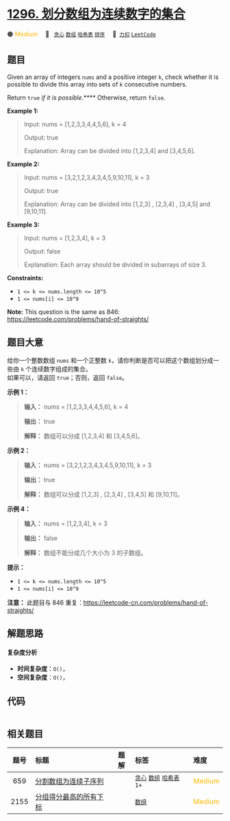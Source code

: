 # [1296. 划分数组为连续数字的集合](https://2xiao.github.io/leetcode-js/problem/1296.html)

🟠 <font color=#ffb800>Medium</font>&emsp; 🔖&ensp; [`贪心`](/tag/greedy.md) [`数组`](/tag/array.md) [`哈希表`](/tag/hash-table.md) [`排序`](/tag/sorting.md)&emsp; 🔗&ensp;[`力扣`](https://leetcode.cn/problems/divide-array-in-sets-of-k-consecutive-numbers) [`LeetCode`](https://leetcode.com/problems/divide-array-in-sets-of-k-consecutive-numbers)

## 题目

Given an array of integers `nums` and a positive integer `k`, check whether it
is possible to divide this array into sets of `k` consecutive numbers.

Return `true` _if it is possible_.**** Otherwise, return `false`.



**Example 1:**

> Input: nums = [1,2,3,3,4,4,5,6], k = 4
> 
> Output: true
> 
> Explanation: Array can be divided into [1,2,3,4] and [3,4,5,6].

**Example 2:**

> Input: nums = [3,2,1,2,3,4,3,4,5,9,10,11], k = 3
> 
> Output: true
> 
> Explanation: Array can be divided into [1,2,3] , [2,3,4] , [3,4,5] and [9,10,11].

**Example 3:**

> Input: nums = [1,2,3,4], k = 3
> 
> Output: false
> 
> Explanation: Each array should be divided in subarrays of size 3.

**Constraints:**

  * `1 <= k <= nums.length <= 10^5`
  * `1 <= nums[i] <= 10^9`



**Note:** This question is the same as 846:
<https://leetcode.com/problems/hand-of-straights/>


## 题目大意

给你一个整数数组 `nums` 和一个正整数 `k`，请你判断是否可以把这个数组划分成一些由 `k` 个连续数字组成的集合。  
如果可以，请返回 `true`；否则，返回 `false`。



**示例 1：**

> 
> 
> 
> 
> 
> **输入：** nums = [1,2,3,3,4,4,5,6], k = 4
> 
> **输出：** true
> 
> **解释：** 数组可以分成 [1,2,3,4] 和 [3,4,5,6]。
> 
> 

**示例 2：**

> 
> 
> 
> 
> 
> **输入：** nums = [3,2,1,2,3,4,3,4,5,9,10,11], k = 3
> 
> **输出：** true
> 
> **解释：** 数组可以分成 [1,2,3] , [2,3,4] , [3,4,5] 和 [9,10,11]。
> 
> 

**示例 4：**

> 
> 
> 
> 
> 
> **输入：** nums = [1,2,3,4], k = 3
> 
> **输出：** false
> 
> **解释：** 数组不能分成几个大小为 3 的子数组。
> 
> 



**提示：**

  * `1 <= k <= nums.length <= 10^5`
  * `1 <= nums[i] <= 10^9`



**注意：** 此题目与 846 重复：<https://leetcode-cn.com/problems/hand-of-straights/>


## 解题思路

#### 复杂度分析

- **时间复杂度**：`O()`，
- **空间复杂度**：`O()`，

## 代码

```javascript

```

## 相关题目

<!-- prettier-ignore -->
| 题号 | 标题 | 题解 | 标签 | 难度 |
| :------: | :------ | :------: | :------ | :------ |
| 659 | [分割数组为连续子序列](https://leetcode.com/problems/split-array-into-consecutive-subsequences) |  |  [`贪心`](/tag/greedy.md) [`数组`](/tag/array.md) [`哈希表`](/tag/hash-table.md) `1+` | <font color=#ffb800>Medium</font> |
| 2155 | [分组得分最高的所有下标](https://leetcode.com/problems/all-divisions-with-the-highest-score-of-a-binary-array) |  |  [`数组`](/tag/array.md) | <font color=#ffb800>Medium</font> |
